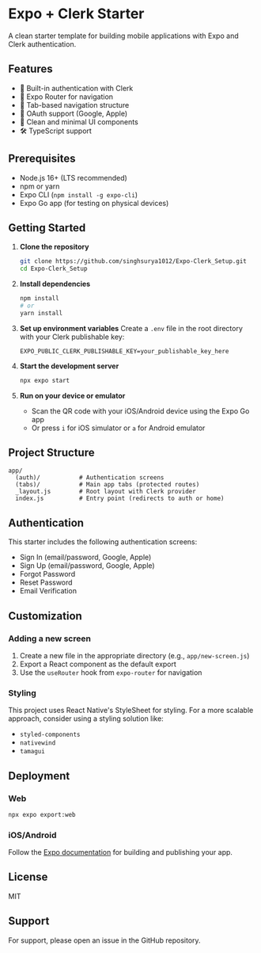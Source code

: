 # Expo + Clerk Starter

A clean starter template for building mobile applications with Expo and Clerk authentication.

## Features

- 🔐 Built-in authentication with Clerk
- 📱 Expo Router for navigation
- 📱 Tab-based navigation structure
- 🔄 OAuth support (Google, Apple)
- 🎨 Clean and minimal UI components
- 🛠 TypeScript support

## Prerequisites

- Node.js 16+ (LTS recommended)
- npm or yarn
- Expo CLI (`npm install -g expo-cli`)
- Expo Go app (for testing on physical devices)

## Getting Started

1. **Clone the repository**
   ```bash
   git clone https://github.com/singhsurya1012/Expo-Clerk_Setup.git
   cd Expo-Clerk_Setup
   ```

2. **Install dependencies**
   ```bash
   npm install
   # or
   yarn install
   ```

3. **Set up environment variables**
   Create a `.env` file in the root directory with your Clerk publishable key:
   ```
   EXPO_PUBLIC_CLERK_PUBLISHABLE_KEY=your_publishable_key_here
   ```

4. **Start the development server**
   ```bash
   npx expo start
   ```

5. **Run on your device or emulator**
   - Scan the QR code with your iOS/Android device using the Expo Go app
   - Or press `i` for iOS simulator or `a` for Android emulator

## Project Structure

```
app/
  (auth)/           # Authentication screens
  (tabs)/           # Main app tabs (protected routes)
  _layout.js        # Root layout with Clerk provider
  index.js          # Entry point (redirects to auth or home)
```

## Authentication

This starter includes the following authentication screens:

- Sign In (email/password, Google, Apple)
- Sign Up (email/password, Google, Apple)
- Forgot Password
- Reset Password
- Email Verification

## Customization

### Adding a new screen
1. Create a new file in the appropriate directory (e.g., `app/new-screen.js`)
2. Export a React component as the default export
3. Use the `useRouter` hook from `expo-router` for navigation

### Styling
This project uses React Native's StyleSheet for styling. For a more scalable approach, consider using a styling solution like:
- `styled-components`
- `nativewind`
- `tamagui`

## Deployment

### Web
```bash
npx expo export:web
```

### iOS/Android
Follow the [Expo documentation](https://docs.expo.dev/distribution/introduction/) for building and publishing your app.

## License

MIT

## Support

For support, please open an issue in the GitHub repository.
